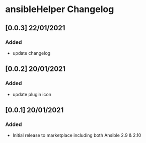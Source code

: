 <!-- Keep a Changelog guide -> https://keepachangelog.com -->

# ansibleHelper Changelog

## [0.0.3] 22/01/2021
### Added
- update changelog

## [0.0.2] 20/01/2021
### Added
- update plugin icon

## [0.0.1] 20/01/2021
### Added
- Initial release to marketplace including both Ansible 2.9 & 2.10


